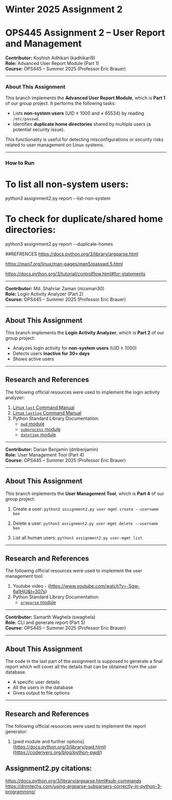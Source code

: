 # Winter 2025 Assignment 2
# OPS445 Assignment 2 – User Report and Management

**Contributor:** Koshish Adhikari (kadhikari9)  
**Role:** Advanced User Report Module (Part 1)  
**Course:** OPS445 – Summer 2025 (Professor Eric Brauer)  

---

### About This Assignment  
This branch implements the **Advanced User Report Module**, which is **Part 1** of our group project. It performs the following tasks:

- Lists **non-system users** (UID ≥ 1000 and ≠ 65534) by reading `/etc/passwd`.
- Identifies **duplicate home directories** shared by multiple users (a potential security issue).

This functionality is useful for detecting misconfigurations or security risks related to user management on Linux systems.

---

### How to Run

# To list all non-system users:
python3 assignment2.py report --list-non-system

# To check for duplicate/shared home directories:
python3 assignment2.py report --duplicate-homes



##REFRENCES
https://docs.python.org/3/library/argparse.html

https://man7.org/linux/man-pages/man5/passwd.5.html

https://docs.python.org/3/tutorial/controlflow.html#for-statements

---

**Contributor:** Md. Shahriar Zaman (mzaman30)  
**Role:** Login Activity Analyzer (Part 2)  
**Course:** OPS445 – Summer 2025 (Professor Eric Brauer)  

---

## About This Assignment

This branch implements the **Login Activity Analyzer**, which is **Part 2** of our group project:  

- Analyzes login activity for **non-system users** (UID ≥ 1000)  
- Detects users **inactive for 30+ days**  
- Shows active users
---

## Research and References

The following official resources were used to implement the login activity analyzer:  

1. [Linux `last` Command Manual](https://man7.org/linux/man-pages/man1/last.1.html)  
2. [Linux `lastlog` Command Manual](https://man7.org/linux/man-pages/man8/lastlog.8.html)  
3. Python Standard Library Documentation:  
   - [`pwd` module](https://docs.python.org/3/library/pwd.html)  
   - [`subprocess` module](https://docs.python.org/3/library/subprocess.html)  
   - [`datetime` module](https://docs.python.org/3/library/datetime.html)  
---
**Contributor:** Darian Benjamin (dmbenjamin)  
**Role:** User Management Tool (Part 4)  
**Course:** OPS445 – Summer 2025 (Professor Eric Brauer)  

---
## About This Assignment

This branch implements the **User Management Tool**, which is **Part 4** of our group project:  

1. Create a user:
    `python3 assignment2.py user-mgmt create --username ben`

2. Delete a user:
    `python3 assignment2.py user-mgmt delete --username ben`

3. List all human users:
    `python3 assignment2.py user-mgmt list`

---

## Research and References

The following official resources were used to implement the user management tool:  

1. Youtube video - (https://www.youtube.com/watch?v=-Sgw-6a1HjU&t=307s)
2. Python Standard Library Documentation:  
   - [`argparse` module](https://docs.python.org/3/library/argparse.html)

---

**Contributor:** Samarth Waghela (swaghela)  
**Role:** CLI and generate report (Part 5)  
**Course:** OPS445 – Summer 2025 (Professor Eric Brauer)  

---

## About This Assignment

The code in the last part of the assignment is supposed to generate a final report which will cover all the details that can be obtained from the user database.

- A specific user details 
- All the users in the database
- Gives output to file options
---

## Research and References

The following official resources were used to implement the report generator:  

1. [pwd module and further options]
   (https://docs.python.org/3/library/pwd.html)
   (https://coderivers.org/blog/python-pwd/)

## Assignment2.py citations:
https://docs.python.org/3/library/argparse.html#sub-commands
https://dnmtechs.com/using-argparse-subparsers-correctly-in-python-3-programming/
